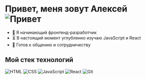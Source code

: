 # Привет, меня зовут Алексей <image src="https://user-images.githubusercontent.com/42378118/110234147-e3259600-7f4e-11eb-95be-0c4047144dea.gif" alt="Привет">

- 🚀 Я начинающий фронтенд-разработчик
- ⏳ В настоящий момент углубленно изучаю JavaScript и React
- 👋 Готов к общению и сотрудничеству

## Мой стек технологий
<image src="https://raw.githubusercontent.com/devicons/devicon/master/icons/html5/html5-original-wordmark.svg" alt="HTML">
<image src="https://raw.githubusercontent.com/devicons/devicon/master/icons/css3/css3-original-wordmark.svg" alt="CSS">
<image src="https://raw.githubusercontent.com/devicons/devicon/master/icons/javascript/javascript-original.svg" alt="JavaScript">
<image src="https://raw.githubusercontent.com/devicons/devicon/master/icons/react/react-original-wordmark.svg" alt="React">
<image src="https://camo.githubusercontent.com/fbfcb9e3dc648adc93bef37c718db16c52f617ad055a26de6dc3c21865c3321d/68747470733a2f2f7777772e766563746f726c6f676f2e7a6f6e652f6c6f676f732f6769742d73636d2f6769742d73636d2d69636f6e2e737667" alt="Git">
